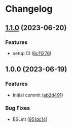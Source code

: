 # Changelog

## [1.1.0](https://github.com/misablaha/release-test/compare/v1.0.0...v1.1.0) (2023-06-20)


### Features

* setup CI ([6cf1276](https://github.com/misablaha/release-test/commit/6cf12761a5b65f263e94bf9762fd867602a9aee5))

## 1.0.0 (2023-06-19)


### Features

* Initial commit ([ab2d491](https://github.com/misablaha/release-test/commit/ab2d491cadb91c49d7887ea766832d84e7583293))


### Bug Fixes

* ESLint ([951dc14](https://github.com/misablaha/release-test/commit/951dc140ef4e9c407d08127f38956e029f054157))
